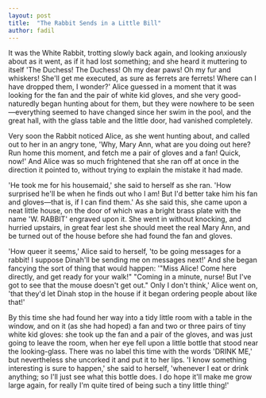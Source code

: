 ```yaml
---
layout: post
title:  "The Rabbit Sends in a Little Bill"
author: fadil
---
```


It was the White Rabbit, trotting slowly back again, and looking anxiously about as it went, as if it had lost something; and she heard it muttering to itself 'The Duchess! The Duchess! Oh my dear paws! Oh my fur and whiskers! She'll get me executed, as sure as ferrets are ferrets! Where can I have dropped them, I wonder?' Alice guessed in a moment that it was looking for the fan and the pair of white kid gloves, and she very good-naturedly began hunting about for them, but they were nowhere to be seen—everything seemed to have changed since her swim in the pool, and the great hall, with the glass table and the little door, had vanished completely.

Very soon the Rabbit noticed Alice, as she went hunting about, and called out to her in an angry tone, 'Why, Mary Ann, what are you doing out here? Run home this moment, and fetch me a pair of gloves and a fan! Quick, now!' And Alice was so much frightened that she ran off at once in the direction it pointed to, without trying to explain the mistake it had made.

'He took me for his housemaid,' she said to herself as she ran. 'How surprised he'll be when he finds out who I am! But I'd better take him his fan and gloves—that is, if I can find them.' As she said this, she came upon a neat little house, on the door of which was a bright brass plate with the name 'W. RABBIT' engraved upon it. She went in without knocking, and hurried upstairs, in great fear lest she should meet the real Mary Ann, and be turned out of the house before she had found the fan and gloves.

'How queer it seems,' Alice said to herself, 'to be going messages for a rabbit! I suppose Dinah'll be sending me on messages next!' And she began fancying the sort of thing that would happen: '"Miss Alice! Come here directly, and get ready for your walk!" "Coming in a minute, nurse! But I've got to see that the mouse doesn't get out." Only I don't think,' Alice went on, 'that they'd let Dinah stop in the house if it began ordering people about like that!'

By this time she had found her way into a tidy little room with a table in the window, and on it (as she had hoped) a fan and two or three pairs of tiny white kid gloves: she took up the fan and a pair of the gloves, and was just going to leave the room, when her eye fell upon a little bottle that stood near the looking-glass. There was no label this time with the words 'DRINK ME,' but nevertheless she uncorked it and put it to her lips. 'I know something interesting is sure to happen,' she said to herself, 'whenever I eat or drink anything; so I'll just see what this bottle does. I do hope it'll make me grow large again, for really I'm quite tired of being such a tiny little thing!'
